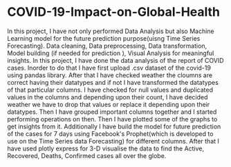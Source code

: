 # COVID-19-Impact-on-Global-Health
In this project, I have not only performed Data Analysis but also Machine Learning model for the future prediction purpose(uisng Time Series Forecasting).
Data cleaning, Data preprocessing, Data transformation, Model building (if needed for prediction ), Visual Analysis for meaningful insights.
In this project, I have done the data analysis of the report of COVID cases.
Inorder to do that I have first upload .csv dataset of the covid-19 using pandas library.
After that I have checked weather the cloumns are correct having their datatypes and if not I have transformed the datatypes of that particular columns.
I have checked for null values and duplicated values in the columns and depending upon their count, I have decided weather we have to drop that values or replace it depending upon their datatypes.
Then I have grouped important columns together and I started performing operations on then.
Then I have plotted some of the graphs to get insights from it.
Additionally I have build the model for future prediction of the cases for 7 days using  Facebook's Prophet(which is developed to use on the Time Series data Forecasting) for different columns.
After that I have used plotly express for 3-D visualise the data to find the Active, Recovered, Deaths, Confirmed cases all over the globe.
